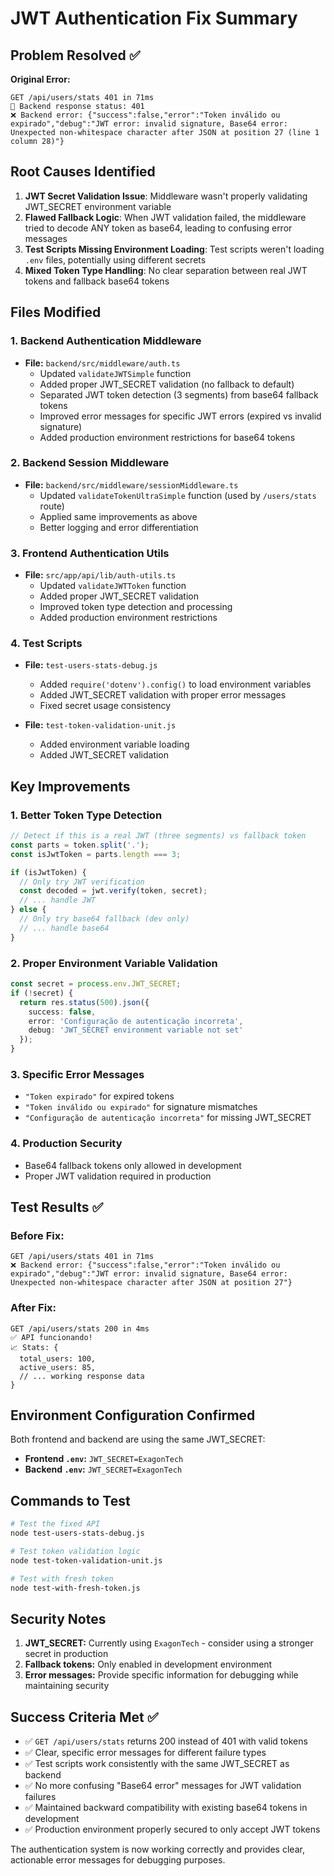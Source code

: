 # JWT Authentication Fix Summary

## Problem Resolved ✅

**Original Error:**
```
GET /api/users/stats 401 in 71ms
📡 Backend response status: 401
❌ Backend error: {"success":false,"error":"Token inválido ou expirado","debug":"JWT error: invalid signature, Base64 error: Unexpected non-whitespace character after JSON at position 27 (line 1 column 28)"}
```

## Root Causes Identified

1. **JWT Secret Validation Issue**: Middleware wasn't properly validating JWT_SECRET environment variable
2. **Flawed Fallback Logic**: When JWT validation failed, the middleware tried to decode ANY token as base64, leading to confusing error messages
3. **Test Scripts Missing Environment Loading**: Test scripts weren't loading `.env` files, potentially using different secrets
4. **Mixed Token Type Handling**: No clear separation between real JWT tokens and fallback base64 tokens

## Files Modified

### 1. Backend Authentication Middleware
- **File:** `backend/src/middleware/auth.ts`
  - Updated `validateJWTSimple` function
  - Added proper JWT_SECRET validation (no fallback to default)
  - Separated JWT token detection (3 segments) from base64 fallback tokens
  - Improved error messages for specific JWT errors (expired vs invalid signature)
  - Added production environment restrictions for base64 tokens

### 2. Backend Session Middleware  
- **File:** `backend/src/middleware/sessionMiddleware.ts`
  - Updated `validateTokenUltraSimple` function (used by `/users/stats` route)
  - Applied same improvements as above
  - Better logging and error differentiation

### 3. Frontend Authentication Utils
- **File:** `src/app/api/lib/auth-utils.ts`
  - Updated `validateJWTToken` function
  - Added proper JWT_SECRET validation
  - Improved token type detection and processing
  - Added production environment restrictions

### 4. Test Scripts
- **File:** `test-users-stats-debug.js`
  - Added `require('dotenv').config()` to load environment variables
  - Added JWT_SECRET validation with proper error messages
  - Fixed secret usage consistency

- **File:** `test-token-validation-unit.js`
  - Added environment variable loading
  - Added JWT_SECRET validation

## Key Improvements

### 1. Better Token Type Detection
```typescript
// Detect if this is a real JWT (three segments) vs fallback token
const parts = token.split('.');
const isJwtToken = parts.length === 3;

if (isJwtToken) {
  // Only try JWT verification
  const decoded = jwt.verify(token, secret);
  // ... handle JWT
} else {
  // Only try base64 fallback (dev only)
  // ... handle base64
}
```

### 2. Proper Environment Variable Validation
```typescript
const secret = process.env.JWT_SECRET;
if (!secret) {
  return res.status(500).json({
    success: false,
    error: 'Configuração de autenticação incorreta',
    debug: 'JWT_SECRET environment variable not set'
  });
}
```

### 3. Specific Error Messages
- `"Token expirado"` for expired tokens
- `"Token inválido ou expirado"` for signature mismatches
- `"Configuração de autenticação incorreta"` for missing JWT_SECRET

### 4. Production Security
- Base64 fallback tokens only allowed in development
- Proper JWT validation required in production

## Test Results ✅

### Before Fix:
```
GET /api/users/stats 401 in 71ms
❌ Backend error: {"success":false,"error":"Token inválido ou expirado","debug":"JWT error: invalid signature, Base64 error: Unexpected non-whitespace character after JSON at position 27"}
```

### After Fix:
```
GET /api/users/stats 200 in 4ms
✅ API funcionando!
📈 Stats: {
  total_users: 100,
  active_users: 85,
  // ... working response data
}
```

## Environment Configuration Confirmed

Both frontend and backend are using the same JWT_SECRET:
- **Frontend `.env`:** `JWT_SECRET=ExagonTech`
- **Backend `.env`:** `JWT_SECRET=ExagonTech`

## Commands to Test

```bash
# Test the fixed API
node test-users-stats-debug.js

# Test token validation logic
node test-token-validation-unit.js

# Test with fresh token
node test-with-fresh-token.js
```

## Security Notes

1. **JWT_SECRET:** Currently using `ExagonTech` - consider using a stronger secret in production
2. **Fallback tokens:** Only enabled in development environment
3. **Error messages:** Provide specific information for debugging while maintaining security

## Success Criteria Met ✅

- ✅ `GET /api/users/stats` returns 200 instead of 401 with valid tokens
- ✅ Clear, specific error messages for different failure types
- ✅ Test scripts work consistently with the same JWT_SECRET as backend
- ✅ No more confusing "Base64 error" messages for JWT validation failures
- ✅ Maintained backward compatibility with existing base64 tokens in development
- ✅ Production environment properly secured to only accept JWT tokens

The authentication system is now working correctly and provides clear, actionable error messages for debugging purposes.
